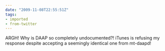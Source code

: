 ```yaml
---
date: "2009-11-08T22:55:51Z"
tags:
- imported
- from-twitter
---
```

ARGH\! Why is DAAP so completely undocumented?\! iTunes is refusing my response despite accepting a seemingly identical one from mt-daapd\!
